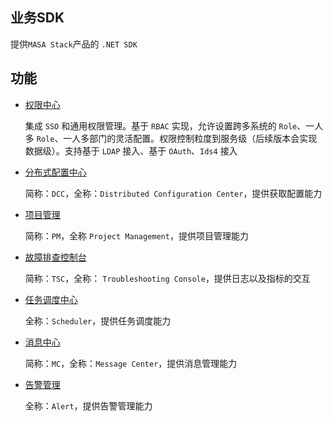## 业务SDK

提供`MASA Stack`产品的 `.NET SDK`

## 功能

* [权限中心](/stack/auth/develop-guide/sdk)

  集成 `SSO` 和通用权限管理。基于 `RBAC` 实现，允许设置跨多系统的 `Role`、一人多 `Role`、一人多部门的灵活配置。权限控制粒度到服务级（后续版本会实现数据级）。支持基于 `LDAP` 接入、基于 `OAuth`、`Ids4` 接入

* [分布式配置中心](/stack/dcc/sdk-instance)

  简称：`DCC`，全称：`Distributed Configuration Center`，提供获取配置能力

* [项目管理](/stack/pm/sdk-instance)

  简称：`PM`，全称 `Project Management`，提供项目管理能力

* [故障排查控制台](/stack/tsc/sdk-instance)

  简称：`TSC`，全称： `Troubleshooting Console`，提供日志以及指标的交互

* [任务调度中心](/stack/scheduler/sdk-instance)

  全称：`Scheduler`，提供任务调度能力

* [消息中心](/stack/mc/sdk-instance)

  简称：`MC`，全称：`Message Center`，提供消息管理能力

* [告警管理](/stack/alert/introduce)

  全称：`Alert`，提供告警管理能力